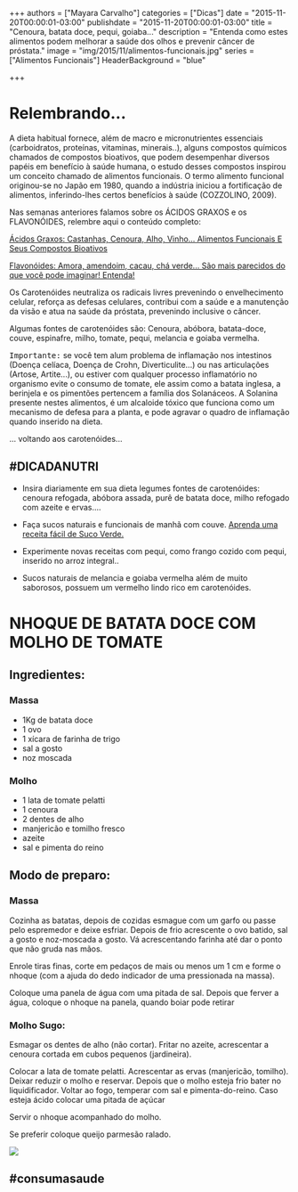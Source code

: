 +++
authors = ["Mayara Carvalho"]
categories = ["Dicas"]
date = "2015-11-20T00:00:01-03:00"
publishdate = "2015-11-20T00:00:01-03:00"
title = "Cenoura, batata doce, pequi, goiaba..."
description = "Entenda como estes alimentos podem melhorar a saúde dos olhos e prevenir câncer de próstata."
image = "img/2015/11/alimentos-funcionais.jpg"
series = ["Alimentos Funcionais"]
  HeaderBackground = "blue"

+++

# Relembrando...

A dieta habitual fornece, além de macro e micronutrientes essenciais (carboidratos, proteínas, vitaminas, minerais..), alguns compostos químicos chamados de compostos bioativos, que podem desempenhar diversos papéis em benefício à saúde humana, o estudo desses compostos inspirou um conceito chamado de alimentos funcionais. O termo alimento funcional originou-se no Japão em 1980, quando a indústria iniciou a fortificação de alimentos, inferindo-lhes certos benefícios à saúde (COZZOLINO, 2009).

Nas semanas anteriores falamos sobre os ÁCIDOS GRAXOS e os FLAVONÓIDES, relembre aqui o conteúdo completo:

[Ácidos Graxos: Castanhas, Cenoura, Alho, Vinho... Alimentos Funcionais E Seus Compostos Bioativos](http://blog.autoconexao.org.br/post/2015/11/alimentos-funcionais/)

[Flavonóides: Amora, amendoim, cacau, chá verde... São mais parecidos do que você pode imaginar! Entenda!](http://blog.autoconexao.org.br/post/2015/11/alimentos-funcionais-flavonoides/)


Os Carotenóides neutraliza os radicais livres prevenindo o envelhecimento celular, reforça as defesas celulares, contribui com a saúde e a manutenção da visão e atua na saúde da próstata, prevenindo inclusive o câncer.

Algumas fontes de carotenóides são: Cenoura, abóbora, batata-doce, couve, espinafre, milho, tomate, pequi, melancia e goiaba vermelha.

<kbd>Importante:</kbd> se você tem alum problema de inflamação nos intestinos (Doença celíaca, Doença de Crohn, Diverticulite...) ou nas articulações (Artose, Artite...), ou estiver com qualquer processo inflamatório no organismo evite o consumo de tomate, ele assim como a batata inglesa, a berinjela e os pimentões pertencem a família dos Solanáceos. A Solanina presente nestes alimentos, é um alcaloide tóxico que funciona como um mecanismo de defesa para a planta, e pode agravar o quadro de inflamação quando inserido na dieta.

... voltando aos carotenóides...

## #DICADANUTRI

- Insira diariamente em sua dieta legumes fontes de carotenóides: cenoura refogada, abóbora assada, purê de batata doce, milho refogado com azeite e ervas....

- Faça sucos naturais e funcionais de manhã com couve. [Aprenda uma receita fácil de Suco Verde.](http://blog.autoconexao.org.br/post/2015/09/suco-verde/)

- Experimente novas receitas com pequi, como frango cozido com pequi, inserido no arroz integral..

- Sucos naturais de melancia e goiaba vermelha além de muito saborosos, possuem um vermelho lindo rico em carotenóides.


# NHOQUE DE BATATA DOCE COM MOLHO DE TOMATE

## Ingredientes:

### Massa

- 1Kg de batata doce
- 1 ovo
- 1 xícara de farinha de trigo
- sal a gosto
- noz moscada

### Molho

- 1 lata de tomate pelatti
- 1 cenoura
- 2 dentes de alho
- manjericão e tomilho fresco
- azeite
- sal e pimenta do reino

## Modo de preparo:

### Massa

Cozinha as batatas, depois de cozidas esmague com um garfo ou passe pelo espremedor e deixe esfriar. Depois de frio acrescente o ovo batido, sal a gosto e noz-moscada a gosto. Vá acrescentando farinha até dar o ponto que não gruda nas mãos.

Enrole tiras finas, corte em pedaços de mais ou menos um 1 cm e forme o nhoque (com a ajuda do dedo indicador de uma pressionada na massa).

Coloque uma panela de água com uma pitada de sal.
Depois que ferver a água, coloque o nhoque na panela, quando boiar pode retirar

### Molho Sugo:

Esmagar os dentes de alho (não cortar). Fritar no azeite, acrescentar a cenoura cortada em cubos pequenos (jardineira).

Colocar a lata de tomate pelatti. Acrescentar as ervas (manjericão, tomilho). Deixar reduzir o molho e reservar. Depois que o molho esteja frio bater no liquidificador. Voltar ao fogo, temperar com sal e pimenta-do-reino. Caso esteja ácido colocar uma pitada de açúcar

Servir o nhoque acompanhado do molho.

Se preferir coloque queijo parmesão ralado.

![](https://s3-sa-east-1.amazonaws.com/blog.autoconexao.org.br/img/2015/11/gnocchi_de_batata_doce.jpg)

## #consumasaude
